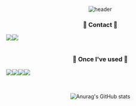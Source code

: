 <div align="center">
  
![header](https://capsule-render.vercel.app/api?type=waving&color=timeGradient&text=Welcome%20to%20Subin's%20GitHub%20👋&animation=twinkling&fontSize=35&fontAlignY=40&height=250)
  
  ###  🍊 Contact 🍊
  <div style="display:flex; flex-direction:row;">
      <a href="https://www.instagram.com/w.bean0129/" target="_blank">
        <img src="https://img.shields.io/badge/w.bean129-E4405F?style=flat-square&logo=Instagram&logoColor=white"/>
      </a>
      <a href="https://mail.google.com/mail" target="_blank">
        <img src="https://img.shields.io/badge/ttokky0129@gmail.com-EA4335?style=flat-square&logo=Gmail&logoColor=white"/>
      </a>
  </div><br/>

  ###  🍎 Once I've used 🍎
  <div style="display:flex; flex-direction:row;">
    <img src="https://img.shields.io/badge/C++-00599C?style=flat-square&logo=C%2B%2B&logoColor=white">
    <img src="https://img.shields.io/badge/Python-3776AB?style=flat-square&logo=python&logoColor=white">
    <img src="https://img.shields.io/badge/Kotlin-7F52FF?style=flat-square&logo=kotlin&logoColor=white">
    <img src="https://img.shields.io/badge/Django-3776AB?style=flat-square&logo=django&logoColor=white">
  </div><br/><br/>
  
![Anurag's GitHub stats](https://github-readme-stats.vercel.app/api?username=SonSuBin129&show_icons=true&theme=vue)
  
</div>
